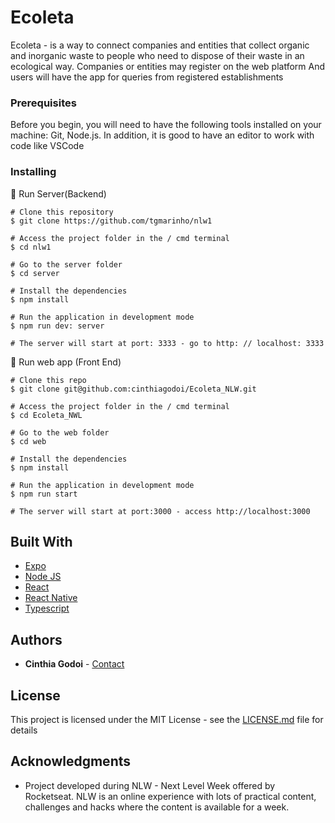 # Ecoleta

Ecoleta - is a way to connect companies and entities that collect organic and inorganic waste to people who need to dispose of their waste in an ecological way.
Companies or entities may register on the web platform
And users will have the app for queries from registered establishments

### Prerequisites

Before you begin, you will need to have the following tools installed on your machine: Git, Node.js. In addition, it is good to have an editor to work with code like VSCode

### Installing

🧭 Run Server(Backend)
```
# Clone this repository
$ git clone https://github.com/tgmarinho/nlw1

# Access the project folder in the / cmd terminal
$ cd nlw1

# Go to the server folder
$ cd server

# Install the dependencies
$ npm install

# Run the application in development mode
$ npm run dev: server

# The server will start at port: 3333 - go to http: // localhost: 3333
```
🧭 Run web app (Front End)
```
# Clone this repo
$ git clone git@github.com:cinthiagodoi/Ecoleta_NLW.git

# Access the project folder in the / cmd terminal
$ cd Ecoleta_NWL
 
# Go to the web folder
$ cd web

# Install the dependencies
$ npm install

# Run the application in development mode
$ npm run start

# The server will start at port:3000 - access http://localhost:3000

```

## Built With

* [Expo](https://expo.io/)
* [Node JS](https://nodejs.org/en/)
* [React](https://reactjs.org/) 
* [React Native](https://reactnative.dev/) 
* [Typescript](https://www.typescriptlang.org/) 

## Authors

* **Cinthia Godoi** - [Contact](https://www.linkedin.com/in/cinthia-godoi/)

## License

This project is licensed under the MIT License - see the [LICENSE.md](LICENSE.md) file for details

## Acknowledgments

* Project developed during NLW - Next Level Week offered by Rocketseat. NLW is an online experience with lots of practical content, challenges and hacks where the content is available for a week.
